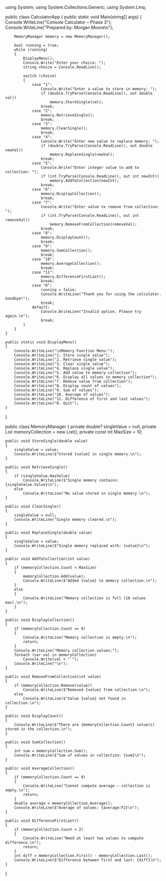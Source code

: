using System;
using System.Collections.Generic;
using System.Linq;

public class CalculatorApp
{
    public static void Main(string[] args)
    {
        Console.WriteLine("Console Calculator – Phase 3");
        Console.WriteLine("Prepared by: Morgan Moore\n");

        MemoryManager memory = new MemoryManager();

        bool running = true;
        while (running)
        {
            DisplayMenu();
            Console.Write("Enter your choice: ");
            string choice = Console.ReadLine();

            switch (choice)
            {
                case "1":
                    Console.Write("Enter a value to store in memory: ");
                    if (double.TryParse(Console.ReadLine(), out double val))
                        memory.StoreSingle(val);
                    break;
                case "2":
                    memory.RetrieveSingle();
                    break;
                case "3":
                    memory.ClearSingle();
                    break;
                case "4":
                    Console.Write("Enter new value to replace memory: ");
                    if (double.TryParse(Console.ReadLine(), out double newVal))
                        memory.ReplaceSingle(newVal);
                    break;
                case "5":
                    Console.Write("Enter integer value to add to collection: ");
                    if (int.TryParse(Console.ReadLine(), out int newInt))
                        memory.AddToCollection(newInt);
                    break;
                case "6":
                    memory.DisplayCollection();
                    break;
                case "7":
                    Console.Write("Enter value to remove from collection: ");
                    if (int.TryParse(Console.ReadLine(), out int removeVal))
                        memory.RemoveFromCollection(removeVal);
                    break;
                case "8":
                    memory.DisplayCount();
                    break;
                case "9":
                    memory.SumCollection();
                    break;
                case "10":
                    memory.AverageCollection();
                    break;
                case "11":
                    memory.DifferenceFirstLast();
                    break;
                case "0":
                    running = false;
                    Console.WriteLine("Thank you for using the calculator. Goodbye!");
                    break;
                default:
                    Console.WriteLine("Invalid option. Please try again.\n");
                    break;
            }
        }
    }

    public static void DisplayMenu()
    {
        Console.WriteLine("\nMemory Function Menu:");
        Console.WriteLine("1. Store single value");
        Console.WriteLine("2. Retrieve single value");
        Console.WriteLine("3. Clear single value");
        Console.WriteLine("4. Replace single value");
        Console.WriteLine("5. Add value to memory collection");
        Console.WriteLine("6. Display all values in memory collection");
        Console.WriteLine("7. Remove value from collection");
        Console.WriteLine("8. Display count of values");
        Console.WriteLine("9. Sum of values");
        Console.WriteLine("10. Average of values");
        Console.WriteLine("11. Difference of first and last values");
        Console.WriteLine("0. Quit");
    }
}

public class MemoryManager
{
    private double? singleValue = null;
    private List<int> memoryCollection = new List<int>();
    private const int MaxSize = 10;

    public void StoreSingle(double value)
    {
        singleValue = value;
        Console.WriteLine($"Stored {value} in single memory.\n");
    }

    public void RetrieveSingle()
    {
        if (singleValue.HasValue)
            Console.WriteLine($"Single memory contains: {singleValue.Value}\n");
        else
            Console.WriteLine("No value stored in single memory.\n");
    }

    public void ClearSingle()
    {
        singleValue = null;
        Console.WriteLine("Single memory cleared.\n");
    }

    public void ReplaceSingle(double value)
    {
        singleValue = value;
        Console.WriteLine($"Single memory replaced with: {value}\n");
    }

    public void AddToCollection(int value)
    {
        if (memoryCollection.Count < MaxSize)
        {
            memoryCollection.Add(value);
            Console.WriteLine($"Added {value} to memory collection.\n");
        }
        else
        {
            Console.WriteLine("Memory collection is full (10 values max).\n");
        }
    }

    public void DisplayCollection()
    {
        if (memoryCollection.Count == 0)
        {
            Console.WriteLine("Memory collection is empty.\n");
            return;
        }
        Console.WriteLine("Memory collection values:");
        foreach (var val in memoryCollection)
            Console.Write(val + " ");
        Console.WriteLine("\n");
    }

    public void RemoveFromCollection(int value)
    {
        if (memoryCollection.Remove(value))
            Console.WriteLine($"Removed {value} from collection.\n");
        else
            Console.WriteLine($"Value {value} not found in collection.\n");
    }

    public void DisplayCount()
    {
        Console.WriteLine($"There are {memoryCollection.Count} value(s) stored in the collection.\n");
    }

    public void SumCollection()
    {
        int sum = memoryCollection.Sum();
        Console.WriteLine($"Sum of values in collection: {sum}\n");
    }

    public void AverageCollection()
    {
        if (memoryCollection.Count == 0)
        {
            Console.WriteLine("Cannot compute average – collection is empty.\n");
            return;
        }
        double average = memoryCollection.Average();
        Console.WriteLine($"Average of values: {average:F2}\n");
    }

    public void DifferenceFirstLast()
    {
        if (memoryCollection.Count < 2)
        {
            Console.WriteLine("Need at least two values to compute difference.\n");
            return;
        }
        int diff = memoryCollection.First() - memoryCollection.Last();
        Console.WriteLine($"Difference between first and last: {diff}\n");
    }
}
```
